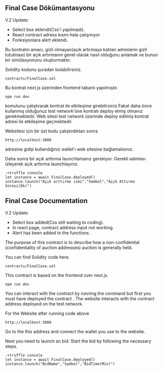 

## Final Case Dökümantasyonu

V.2 Update:

- Select box eklendi(Css'i yapılmadı).
- React contract adress kısmı hala çalışmıyor
- Fonksiyonlara alert eklendi.



Bu kontratın amacı, gizli olmayan(açık artırmaya katılan adreslerin gizli tutulması) bir açık artırmanın genel olarak nasıl
olduğunu anlamak ve bunun bir simülasyonunu oluşturmaktır.

Solidity kodunu şuradan bulabilirsiniz.
```
contracts/FinalCase.sol
```

Bu kontrat next.js üzerinden frontend tabanlı yapılmıştır.

```
npm run dev
```
komutunu çalıştırarak kontrat ile etkileşime girebilirsiniz.Fakat daha önce kullanmış olduğunuz test network'üne kontratı
deploy etmiş olmanız gerekmektedir. Web sitesi test network üzerinde deploy edilmiş kontrat adresi ile etkileşime geçmektedir.

Websitesi için bir üst kodu çalıştırdıktan sonra
```
http://localhost:3000
```
adresine gidip kullandığınız wallet'ı web sitesine bağlamalısınız.

Daha sonra bir açık arttırma launchlamanız gerekiyor. Gerekli adımları izleyerek açık arttırma launchlayınız.
```
->truffle console
let instance = await FinalCase.deployed()
instance.launch("Açık arttırma ismi","Sembol","Açık Attırma Süresi(Dk)")
```


## Final Case Documentation

V.2 Update:

- Select box added(Css still waiting to coding).
- In react page, contract address input not working.
- Alert has been added to the functions.

The purpose of this contract is to describe how a non-confidential (confidentiality of auction addresses) auction is
generally held.

You can find Solidity code  here.

```
contracts/FinalCase.sol
```

This contract is based on the frontend over next.js.

```
npm run dev
```
You can interact with the contract by running the command but first you must have deployed the contract . The website interacts
with the contract address deployed on the test network.

For the Website after running code above

```
http://localhost:3000
```
Go to the this address and connect the wallet you use to the website.

Next you need to launch an bid. Start the bid by following the necessary steps.

```
->truffle console
let instance = await FinalCase.deployed()
instance.launch("BidName","Symbol","BidTime(Min)")
```
